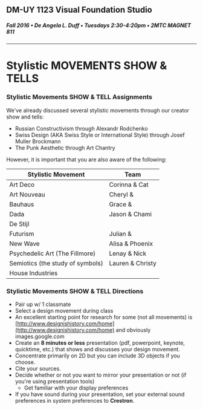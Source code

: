 ## DM-UY 1123 Visual Foundation Studio
##### Fall 2016 • De Angela L. Duff • Tuesdays 2:30-4:20pm • 2MTC MAGNET 811 
---

# Stylistic MOVEMENTS SHOW & TELLS
### Stylistic Movements SHOW & TELL Assignments

We've already discussed several stylistic movements through our creator show and tells: 
* Russian Constructivism through Alexandr Rodchenko
* Swiss Design (AKA Swiss Style or International Style) through Josef Muller Brockmann
* The Punk Aesthetic through Art Chantry

However, it is important that you are also aware of the following:

Stylistic Movement | Team 
--- | --- 
Art Deco | Corinna & Cat
Art Nouveau  | Cheryl & 
Bauhaus  | Grace & 
Dada | Jason & Chami
De Stijl  |
Futurism | Julian & 
New Wave | Alisa & Phoenix
Psychedelic Art (The Fillmore) | Lenay & Nick
Semiotics (the study of symbols) | Lauren & Christy
House Industries |





### Stylistic Movements SHOW & TELL Directions
* Pair up w/ 1 classmate 
* Select a design movement during class
* An excellent starting point for research for some (not all movements) is [http://www.designishistory.com/home](http://www.designishistory.com/home) and obviously images.google.com
* Create an **8 minutes or less** presentation (pdf, powerpoint, keynote, quicktime, etc.) that shows and discusses your design movement.
* Concentrate primarily on 2D but you can include 3D objects if you choose.
* Cite your sources.
* Decide whether or not you want to mirror your presentation or not (if you're using presentation tools)
  * Get familiar with your display preferences
* If you have sound during your presentation, set your external sound preferences in system preferences to **Crestron**.









